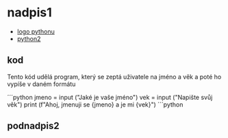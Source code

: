 # nadpis1
- [logo pythonu](podnadpis)
- [python2](#python2)

## kod
Tento kód udělá program, který se zeptá uživatele na jméno a věk a poté ho vypíše v daném formátu 

´´´python
jmeno = input ("Jaké je vaše jméno")
vek = input ("Napište svůj věk")
print (f"Ahoj, jmenuji se {jmeno} a je mi {vek}")
´´´python
  
## podnadpis2
